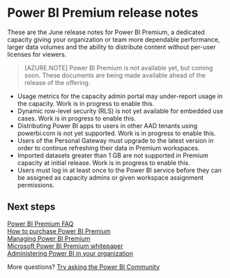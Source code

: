 <properties
   pageTitle="Power BI Premium release notes"
   description="Read release notes for Power BI Premium, a dedicated capacity for your organization or team."
   services="powerbi"
   documentationCenter=""
   authors="guyinacube"
   manager="erikre"
   backup=""
   editor=""
   tags=""
   qualityFocus="no"
   qualityDate=""/>
<tags
   ms.service="powerbi"
   ms.devlang="NA"
   ms.topic="get-started-article"
   ms.tgt_pltfrm="NA"
   ms.workload="powerbi"
   ms.date="06/08/2017"
   ms.author="asaxton"/>

# Power BI Premium release notes

These are the June release notes for Power BI Premium, a dedicated capacity giving your organization or team more dependable performance, larger data volumes and the ability to distribute content without per-user licenses for viewers.

> [AZURE.NOTE] Power BI Premium is not available yet, but coming soon. These documents are being made available ahead of the release of the offering.

- Usage metrics for the capacity admin portal may under-report usage in the capacity. Work is in progress to enable this.
- Dynamic row-level security (RLS) is not yet available for embedded use cases. Work is in progress to enable this.
- Distributing Power BI apps to users in other AAD tenants using powerbi.com is not yet supported. Work is in progress to enable this.
- Users of the Personal Gateway must upgrade to the latest version in order to continue refreshing their data in Premium workspaces.
- Imported datasets greater than 1 GB are not supported in Premium capacity at initial release. Work is in progress to enable this.
- Users must log in at least once to the Power BI service before they can be assigned as capacity admins or given workspace assignment permissions.

## Next steps

[Power BI Premium FAQ](powerbi-premium-faq.md)  
[How to purchase Power BI Premium](powerbi-admin-premium-purchase.md)  
[Managing Power BI Premium](powerbi-admin-premium-manage.md)  
[Microsoft Power BI Premium whitepaper](https://aka.ms/pbipremiumwhitepaper)  
[Administering Power BI in your organization](powerbi-admin-administering-power-bi-in-your-organization.md)  

More questions? [Try asking the Power BI Community](https://community.powerbi.com/)